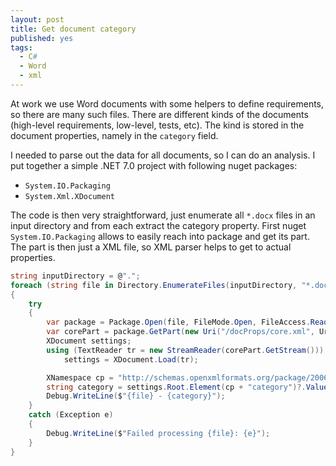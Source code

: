 ```yaml
---
layout: post
title: Get document category
published: yes
tags:
  - C#
  - Word
  - xml
---
```

At work we use Word documents with some helpers to define requirements, so there are many such files. There are different kinds of the documents (high-level requirements, low-level, tests, etc). The kind is stored in the document properties, namely in the `category` field.

I needed to parse out the data for all documents, so I can do an analysis. I put together a simple .NET 7.0 project with following nuget packages:

 - `System.IO.Packaging`
 - `System.Xml.XDocument`

The code is then very straightforward, just enumerate all `*.docx` files in an input directory and from each extract the category property. First nuget `System.IO.Packaging` allows to easily reach into package and get its part. The part is then just a XML file, so XML parser helps to get to actual properties.

```c#
string inputDirectory = @".";
foreach (string file in Directory.EnumerateFiles(inputDirectory, "*.docx", SearchOption.AllDirectories))
{
    try
    {
        var package = Package.Open(file, FileMode.Open, FileAccess.ReadWrite);
        var corePart = package.GetPart(new Uri("/docProps/core.xml", UriKind.Relative));
        XDocument settings;
        using (TextReader tr = new StreamReader(corePart.GetStream()))
            settings = XDocument.Load(tr);

        XNamespace cp = "http://schemas.openxmlformats.org/package/2006/metadata/core-properties";
        string category = settings.Root.Element(cp + "category")?.Value ?? "<NONE>";
        Debug.WriteLine($"{file} - {category}");
    }
    catch (Exception e)
    {
        Debug.WriteLine($"Failed processing {file}: {e}");
    }
}
```
